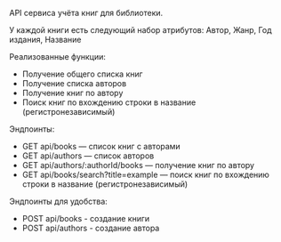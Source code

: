 API сервиса учёта книг для библиотеки. 

У каждой книги есть следующий набор атрибутов:
Автор, Жанр, Год издания, Название

Реализованные функции:
- Получение общего списка книг
- Получение списка авторов
- Получение книг по автору
- Поиск книг по вхождению строки в название (регистронезависимый)

Эндпоинты:
- GET api/books — список книг с авторами
- GET api/authors — список авторов
- GET api/authors/:authorId/books — получение книг по автору
- GET api/books/search?title=example — поиск книг по вхождению строки в название (регистронезависимый)

Эндпоинты для удобства:
- POST api/books - создание книги 
- POST api/authors - создание автора 
